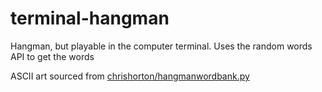 # terminal-hangman
Hangman, but playable in the computer terminal. Uses the random words API to get the words

ASCII art sourced from 
[chrishorton/hangmanwordbank.py](https://gist.github.com/chrishorton/8510732aa9a80a03c829b09f12e20d9c)
